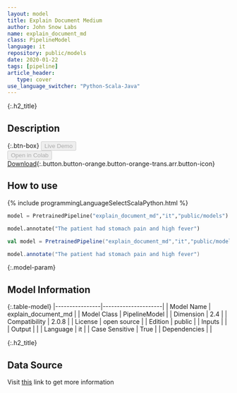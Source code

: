 ```yaml
---
layout: model
title: Explain Document Medium
author: John Snow Labs
name: explain_document_md
class: PipelineModel
language: it
repository: public/models
date: 2020-01-22
tags: [pipeline]
article_header:
   type: cover
use_language_switcher: "Python-Scala-Java"
---
```


{:.h2_title}
## Description 




{:.btn-box}
<button class="button button-orange" disabled>Live Demo</button><br/><button class="button button-orange" disabled>Open in Colab</button><br/>[Download](https://s3.amazonaws.com/auxdata.johnsnowlabs.com/public/models/explain_document_md_it_2.0.8_2.4_1579722813892.zip){:.button.button-orange.button-orange-trans.arr.button-icon}<br/>

## How to use 
<div class="tabs-box" markdown="1">

{% include programmingLanguageSelectScalaPython.html %}

```python
model = PretrainedPipeline("explain_document_md","it","public/models")

model.annotate("The patient had stomach pain and high fever")
```

```scala
val model = PretrainedPipeline("explain_document_md","it","public/models")

model.annotate("The patient had stomach pain and high fever")
```
</div>



{:.model-param}
## Model Information
{:.table-model}
|----------------|---------------------|
| Model Name     | explain_document_md |
| Model Class    | PipelineModel       |
| Dimension      | 2.4                 |
| Compatibility  | 2.0.8               |
| License        | open source         |
| Edition        | public              |
| Inputs         |                     |
| Output         |                     |
| Language       | it                  |
| Case Sensitive | True                |
| Dependencies   |                     |




{:.h2_title}
## Data Source
  
Visit [this]() link to get more information

